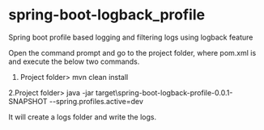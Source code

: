 # spring-boot-logback_profile
Spring boot profile based logging and filtering logs using logback feature

Open the command prompt and go to the project folder, where pom.xml is and execute the below two commands.
1. Project folder> mvn clean install

2.Project folder> java -jar target\spring-boot-logback-profile-0.0.1-SNAPSHOT --spring.profiles.active=dev

It will create a logs folder and write the logs.
